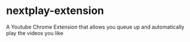 # nextplay-extension
A Youtube Chrome Extension that allows you queue up and automatically play the videos you like
